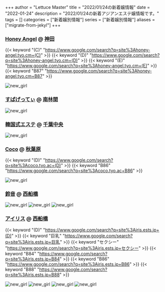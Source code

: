 +++
author = "Lettuce Master"
title = "2022/01/24の新着嬢情報"
date = "2022-01-24"
description = "2022/01/24の新着アジアンエステ嬢情報です。"
tags = []
categories = ["新着嬢別情報"]
series = ["新着嬢別情報"]
aliases = ["migrate-from-jekyl"]
+++
### [Honey Angel](https://honey-angel.tyo.cm/) @ [神田](/post/kanda)
{{< keyword "(C)" "https://www.google.com/search?q=site%3Ahoney-angel.tyo.cm+(C)" >}} {{< keyword "(D)" "https://www.google.com/search?q=site%3Ahoney-angel.tyo.cm+(D)" >}} {{< keyword "(E)" "https://www.google.com/search?q=site%3Ahoney-angel.tyo.cm+(E)" >}} {{< keyword "B87" "https://www.google.com/search?q=site%3Ahoney-angel.tyo.cm+B87" >}} 

![new_girl](https://honey-angel.tyo.cm/photos/sites/102/2022/01/2022012410254428.jpg_300X453.jpg)
### [すぱげってぃ](https://spaghetti.est.cm/) @ [南林間](/post/minamirinkan)


![new_girl](https://spaghetti.est.cm/photos/sites/98/2022/01/2022011421101152.jpg_300X450.jpg)
### [韓国式エステ](http://www.night.ne.jp/chiba/kankoku/) @ [千葉中央](/post/chibachuo)


![new_girl](https://i.imgur.com/OEDXVeB.gif)
### [Coco](https://coco.tyo.ac/) @ [秋葉原](/post/akihabara)
{{< keyword "(D)" "https://www.google.com/search?q=site%3Acoco.tyo.ac+(D)" >}} {{< keyword "B86" "https://www.google.com/search?q=site%3Acoco.tyo.ac+B86" >}} 

![new_girl](https://coco.tyo.ac/photos/sites/95/2022/01/2022012306295980.jpg_302X404.jpg)
### [鈴音](http://es-suzune.com/) @ [西船橋](/post/nishifunabashi)


![new_girl](https://i.imgur.com/Z3K563X.jpeg)
![new_girl](https://i.imgur.com/AI2nO2r.jpeg)
![new_girl](https://i.imgur.com/1Hy70bh.jpeg)
### [アイリス](https://iris.ests.jp/) @ [西船橋](/post/nishifunabashi)
{{< keyword "(D)" "https://www.google.com/search?q=site%3Airis.ests.jp+(D)" >}} {{< keyword "巨乳" "https://www.google.com/search?q=site%3Airis.ests.jp+巨乳" >}} {{< keyword "セクシー" "https://www.google.com/search?q=site%3Airis.ests.jp+セクシー" >}} {{< keyword "B84" "https://www.google.com/search?q=site%3Airis.ests.jp+B84" >}} {{< keyword "B86" "https://www.google.com/search?q=site%3Airis.ests.jp+B86" >}} {{< keyword "B88" "https://www.google.com/search?q=site%3Airis.ests.jp+B88" >}} 

![new_girl](https://iris.ests.jp/photos/sites/58/2021/07/2021073013380823.jpeg_302X450.jpeg)
![new_girl](https://iris.ests.jp/photos/sites/58/2022/01/2022010620364482.jpeg_302X450.jpeg)
![new_girl](https://iris.ests.jp/photos/sites/58/2022/01/2022012300122355-302x403.jpeg_302X450.jpeg)
![new_girl](https://iris.ests.jp/photos/sites/58/2022/01/2022012300130453-302x403.jpeg_302X450.jpeg)
